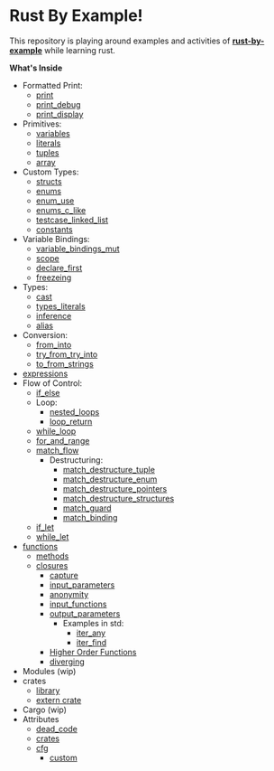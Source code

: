 

# Rust By Example!

This repository is playing around examples and activities of **[rust-by-example](https://doc.rust-lang.org/stable/rust-by-example/index.html)** while learning rust.

**What's Inside**
- Formatted Print:
    - [print](../master/src/print.rs)
	 - [print_debug](../master/src/debug.rs)
	 - [print_display](../master/src/display.rs)
- Primitives:
	- [variables](../master/src/variables.rs)
	 - [literals](../master/src/literals.rs)
	 - [tuples](../master/src/tuples.rs)
	 - [array](../master/src/array.rs)
- Custom Types:
	 - [structs](../master/src/structs.rs)
	 - [enums](../master/src/enums.rs)
	 - [enum_use](../master/src/enum_use.rs)
	 - [enums_c_like](../master/src/enums_c_like.rs)
	 - [testcase_linked_list](../master/src/testcase_linked_list.rs)
	 - [constants](../master/src/constants.rs)
- Variable Bindings:
	 - [variable_bindings_mut](../master/src/variable_bindings_mut.rs)
	 - [scope](../master/src/scope.rs)
	 - [declare_first](../master/src/declare_first.rs)
	 - [freezeing](../master/src/freezeing.rs)
- Types:
	 - [cast](../master/src/cast.rs)
	 - [types_literals](../master/src/types_literals.rs)
	 - [inference](../master/src/inference.rs)
	 - [alias](../master/src/alias.rs)
- Conversion:
	 - [from_into](../master/src/from_into.rs)
	 - [try_from_try_into](../master/src/try_from_try_into.rs) 
	 - [to_from_strings](../master/src/to_from_strings.rs)
- [expressions](../master/src/expressions.rs)
- Flow of Control:
	- [if_else](../master/src/if_else.rs)
	- Loop:
		- [nested_loops](../master/src/nested_loops.rs)
		- [loop_return](../master/src/loop_return.rs)
	- [while_loop](../master/src/while_loop.rs)
	- [for_and_range](../master/src/for_and_range.rs)
	- [match_flow](../master/src/match_flow.rs)
		- Destructuring:
			- [match_destructure_tuple](../master/src/match_destructure_tuple.rs)
			- [match_destructure_enum](../master/src/match_destructure_enum.rs)
			- [match_destructure_pointers](../master/src/match_destructure_pointers.rs)
			- [match_destructure_structures](../master/src/match_destructure_structures.rs)
			- [match_guard](../master/src/match_guard.rs)
			- [match_binding](../master/src/match_binding.rs)
	- [if_let](../master/src/if_let.rs)
	- [while_let](../master/src/while_let.rs)
- [functions](../master/src/functions.rs)
	- [methods](../master/src/methods.rs)
	- [closures](../master/src/closures.rs)
		- [capture](../master/src/capture.rs)
		- [input_parameters](../master/src/input_parameters.rs)
		- [anonymity](../master/src/anonymity.rs)
		- [input_functions](../master/src/input_functions.rs)
		- [output_parameters](../master/src/output_parameters.rs)
			- Examples in std:
				- [iter_any](../master/src/iter_any.rs)
				- [iter_find](../master/src/iter_find.rs)
		- [Higher Order Functions](../master/src/hof.rs)
		- [diverging](../master/src/diverging.rs)
- Modules (wip)
- crates
	- [library](../master/src/rary.rs)
	- [extern crate](../master/src/link.rs)
- Cargo (wip)
- Attributes
	- [dead_code](../master/src/dead_code.rs)
	- [crates](../master/src/crates.rs)
	- [cfg](../master/src/cfg.rs)
		- [custom](../master/src/custom_cfg.rs)

